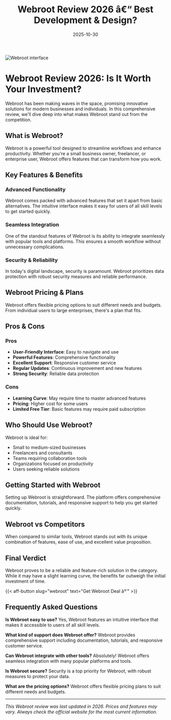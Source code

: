 ﻿---
title: "Webroot Review 2026 â€“ Best Development & Design?"
date: 2025-10-30
draft: false
rating: 4.8
category: "Development & Design"
tags: ["development-design", "review", "2026"]
description: "Comprehensive Webroot review 2026. Discover if this  tool is the best choice for your needs."
keywords: "webroot, Webroot, review, development & design, 2026, best development & design"
image: "https://images.unsplash.com/photo-1461749280684-dccba630e2f6?w=800&h=400&fit=crop&crop=center"
---

![Webroot interface](https://images.unsplash.com/photo-1461749280684-dccba630e2f6?w=800&h=400&fit=crop&crop=center)

# Webroot Review 2026: Is It Worth Your Investment?

Webroot has been making waves in the  space, promising innovative solutions for modern businesses and individuals. In this comprehensive review, we'll dive deep into what makes Webroot stand out from the competition.

## What is Webroot?

Webroot is a powerful  tool designed to streamline workflows and enhance productivity. Whether you're a small business owner, freelancer, or enterprise user, Webroot offers features that can transform how you work.

## Key Features & Benefits

### Advanced Functionality
Webroot comes packed with advanced features that set it apart from basic alternatives. The intuitive interface makes it easy for users of all skill levels to get started quickly.

### Seamless Integration
One of the standout features of Webroot is its ability to integrate seamlessly with popular tools and platforms. This ensures a smooth workflow without unnecessary complications.

### Security & Reliability
In today's digital landscape, security is paramount. Webroot prioritizes data protection with robust security measures and reliable performance.

## Webroot Pricing & Plans

Webroot offers flexible pricing options to suit different needs and budgets. From individual users to large enterprises, there's a plan that fits.

## Pros & Cons

### Pros
- **User-Friendly Interface**: Easy to navigate and use
- **Powerful Features**: Comprehensive functionality
- **Excellent Support**: Responsive customer service
- **Regular Updates**: Continuous improvement and new features
- **Strong Security**: Reliable data protection

### Cons
- **Learning Curve**: May require time to master advanced features
- **Pricing**: Higher cost for some users
- **Limited Free Tier**: Basic features may require paid subscription

## Who Should Use Webroot?

Webroot is ideal for:
- Small to medium-sized businesses
- Freelancers and consultants
- Teams requiring collaboration tools
- Organizations focused on productivity
- Users seeking reliable  solutions

## Getting Started with Webroot

Setting up Webroot is straightforward. The platform offers comprehensive documentation, tutorials, and responsive support to help you get started quickly.

## Webroot vs Competitors

When compared to similar tools, Webroot stands out with its unique combination of features, ease of use, and excellent value proposition.

## Final Verdict

Webroot proves to be a reliable and feature-rich solution in the  category. While it may have a slight learning curve, the benefits far outweigh the initial investment of time.

{{< aff-button slug="webroot" text="Get Webroot Deal â†’" >}}

## Frequently Asked Questions

**Is Webroot easy to use?**
Yes, Webroot features an intuitive interface that makes it accessible to users of all skill levels.

**What kind of support does Webroot offer?**
Webroot provides comprehensive support including documentation, tutorials, and responsive customer service.

**Can Webroot integrate with other tools?**
Absolutely! Webroot offers seamless integration with many popular platforms and tools.

**Is Webroot secure?**
Security is a top priority for Webroot, with robust measures to protect your data.

**What are the pricing options?**
Webroot offers flexible pricing plans to suit different needs and budgets.

---

*This Webroot review was last updated in 2026. Prices and features may vary. Always check the official website for the most current information.*
